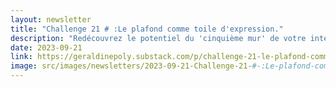 ```yaml
---
layout: newsletter
title: "Challenge 21 # :Le plafond comme toile d'expression."
description: "Redécouvrez le potentiel du 'cinquième mur' de votre intérieur : le plafond. Découvrez des astuces et inspirations pour métamorphoser et valoriser votre espace. De la splendeur des fresques historiques à l'harmonie nordique, en passant par les jeux de couleurs et matériaux, plongez dans l'univers du design de plafond et créez un espace qui vous ressemble. Conseils d'éclairage, choix de teintes et bien plus encore. Transformez, innovez et surprenez avec votre plafond."
date: 2023-09-21
link: https://geraldinepoly.substack.com/p/challenge-21-le-plafond-comme-toile
image: src/images/newsletters/2023-09-21-Challenge-21-#-:Le-plafond-comme-toile-d'expression..jpeg
---
```

